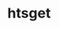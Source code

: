 ---
title: htsget
page_id: htsget
type: technologies_standards
toc: true
description: GA4GH standard for streaming of genomic files
contributors: [Marion Shadbolt]
affiliations: [GA4GH]
---